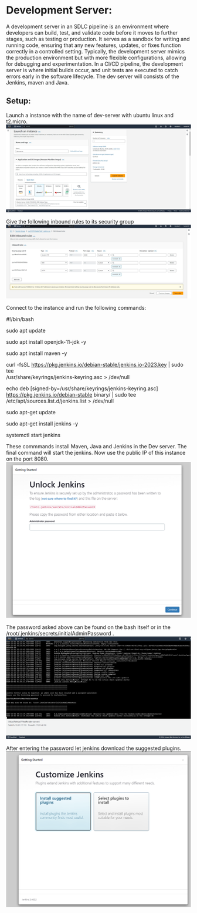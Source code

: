 # Development Server: 
A development server in an SDLC pipeline is an environment where developers can build, test, and validate code before it moves to further stages, such as testing or production. It serves as a sandbox for writing and running code, ensuring that any new features, updates, or fixes function correctly in a controlled setting. Typically, the development server mimics the production environment but with more flexible configurations, allowing for debugging and experimentation. In a CI/CD pipeline, the development server is where initial builds occur, and unit tests are executed to catch errors early in the software lifecycle. The dev server will consists of the Jenkins, maven and Java.

## Setup:

Launch a instance with the name of dev-server with ubuntu linux and t2.micro.
![Alt text](r2.png)

Give the following inbound rules to its security group
![Alt text](r3.png)

Connect to the instance and run the following commands:

#!/bin/bash

sudo apt update

sudo apt install openjdk-11-jdk -y

sudo apt install maven -y

curl -fsSL https://pkg.jenkins.io/debian-stable/jenkins.io-2023.key | sudo tee \
  /usr/share/keyrings/jenkins-keyring.asc > /dev/null
  
echo deb [signed-by=/usr/share/keyrings/jenkins-keyring.asc] \
  https://pkg.jenkins.io/debian-stable binary/ | sudo tee \
  /etc/apt/sources.list.d/jenkins.list > /dev/null

sudo apt-get update

sudo apt-get install jenkins -y

systemctl start jenkins


These commmands install Maven, Java and Jenkins in the Dev server. The final command will start the jenkins. Now use the public IP of this instance on the port 8080. 
![Alt text](<r4.png>)

The password asked above can be found on the bash itself or in the /root/.jenkins/secrets/initialAdminPassword .
![image info](<r1.png>)

After entering the password let jenkins download the suggested plugins. 
![Alt text](<r5.png>)

